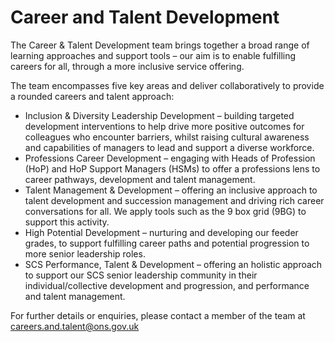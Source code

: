 # Career and Talent Development

The Career & Talent Development team brings together a broad range of learning approaches and support tools – our aim is to enable fulfilling careers for all, through a more inclusive service offering.

The team encompasses five key areas and deliver collaboratively to provide a rounded careers and talent approach:

* Inclusion & Diversity Leadership Development – building targeted development interventions to help drive more positive outcomes for colleagues who encounter barriers, whilst raising cultural awareness and capabilities of managers to lead and support a diverse workforce.
* Professions Career Development – engaging with Heads of Profession (HoP) and HoP Support Managers (HSMs) to offer a professions lens to career pathways, development and talent management.
* Talent Management & Development – offering an inclusive approach to talent development and succession management and driving rich career conversations for all. We apply tools such as the 9 box grid (9BG) to support this activity.
* High Potential Development – nurturing and developing our feeder grades, to support fulfilling career paths and potential progression to more senior leadership roles.
* SCS Performance, Talent & Development – offering an holistic approach to support our SCS senior leadership community in their individual/collective development and progression, and performance and talent management.

For further details or enquiries, please contact a member of the team at [careers.and.talent@ons.gov.uk](careers.and.talent@ons.gov.uk)

